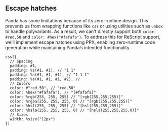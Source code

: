 ## Escape hatches
Panda has some limitations because of its zero-runtime design. This prevents us from wrapping functions like `css` or using utilities such as `unbox` to handle polyvariants. 
As a result, we can't directly support both `color: #red.50` and `color: #hex("#fafafa")`.
To address this for ReScript support, we’ll implement escape hatches using PPX, enabling zero-runtime code generation while maintaining Panda’s intended functionality.

```rescript
css({
  // Spacing
  padding: #1,
  padding: %s(#1, #1), // "1 1"
  padding: %s(#1, #1, #1), // "1 1 1"
  padding: %s(#1, #1, #1, #2), // 
  // Colors
  color: #"red.50", // "red.50"
  color: %hex("#fafafa"), // "[#fafafa]"
  color: %rgb(255, 255, 255) // "[rgb(255,255,255)]"
  color: %rgba(255, 255, 255, 0) // "[rgb(255,255,255)]"
  color: %hsl(255, 255, 255) // "[hsl(255,255,255)]"
  color: %hsla(255, 255, 255, 0) // "[hsla(255,255,255,0)]"
  // Sizes
  width: %size("12px")
})
```
